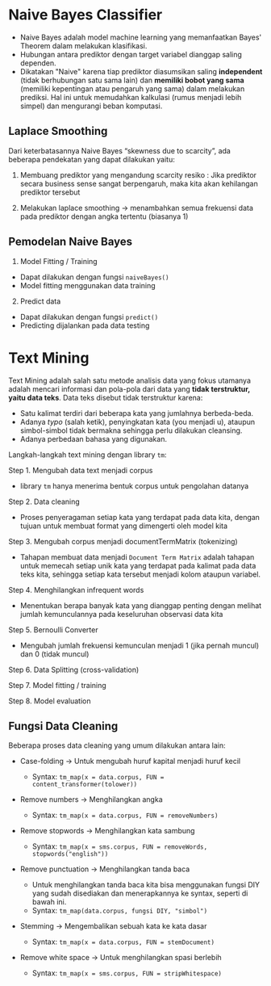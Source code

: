 
# Naive Bayes Classifier

- Naive Bayes adalah model machine learning yang memanfaatkan Bayes' Theorem dalam melakukan klasifikasi.
- Hubungan antara prediktor dengan target variabel dianggap saling dependen.
- Dikatakan "Naive" karena tiap prediktor diasumsikan saling **independent** (tidak berhubungan satu sama lain) dan **memiliki bobot yang sama** (memiliki kepentingan atau pengaruh yang sama) dalam melakukan prediksi. Hal ini untuk memudahkan kalkulasi (rumus menjadi lebih simpel) dan mengurangi beban komputasi.

## Laplace Smoothing
Dari keterbatasannya Naive Bayes “skewness due to scarcity”, ada beberapa pendekatan yang dapat dilakukan yaitu:

1. Membuang prediktor yang mengandung scarcity
resiko : Jika prediktor secara business sense sangat berpengaruh, maka kita akan kehilangan prediktor tersebut

2. Melakukan laplace smoothing -> menambahkan semua frekuensi data pada prediktor dengan angka tertentu (biasanya 1)

## Pemodelan Naive Bayes

1. Model Fitting / Training
- Dapat dilakukan dengan fungsi `naiveBayes()`
- Model fitting menggunakan data training

2. Predict data
- Dapat dilakukan dengan fungsi `predict()`
- Predicting dijalankan pada data testing

# Text Mining

Text Mining adalah salah satu metode analisis data yang fokus utamanya adalah mencari informasi dan pola-pola dari data yang **tidak terstruktur, yaitu data teks**. Data teks disebut tidak terstruktur karena:

- Satu kalimat terdiri dari beberapa kata yang jumlahnya berbeda-beda.
- Adanya *typo* (salah ketik), penyingkatan kata (you menjadi u), ataupun simbol-simbol tidak bermakna sehingga perlu dilakukan cleansing.
- Adanya perbedaan bahasa yang digunakan.

Langkah-langkah text mining dengan library `tm`: 

Step 1. Mengubah data text menjadi corpus 
  * library `tm` hanya menerima bentuk corpus untuk pengolahan datanya

Step 2. Data cleaning 
  * Proses penyeragaman setiap kata yang terdapat pada data kita, dengan tujuan untuk membuat format yang dimengerti oleh model kita

Step 3. Mengubah corpus menjadi documentTermMatrix (tokenizing)
  * Tahapan membuat data menjadi `Document Term Matrix` adalah tahapan untuk memecah setiap unik kata yang terdapat pada kalimat pada data teks kita, sehingga setiap kata tersebut menjadi kolom ataupun variabel.
  
Step 4. Menghilangkan infrequent words
  * Menentukan berapa banyak kata yang dianggap penting dengan melihat jumlah kemunculannya pada keseluruhan observasi data kita

Step 5. Bernoulli Converter
  * Mengubah jumlah frekuensi kemunculan menjadi 1 (jika pernah muncul) dan 0 (tidak muncul)

Step 6. Data Splitting (cross-validation)

Step 7. Model fitting / training

Step 8. Model evaluation

## Fungsi Data Cleaning

Beberapa proses data cleaning yang umum dilakukan antara lain:

- Case-folding -> Untuk mengubah huruf kapital menjadi huruf kecil
  * Syntax: `tm_map(x = data.corpus, FUN = content_transformer(tolower))`

- Remove numbers -> Menghilangkan angka
  * Syntax: `tm_map(x = data.corpus, FUN = removeNumbers)`

- Remove stopwords -> Menghilangkan kata sambung
  * Syntax: `tm_map(x = sms.corpus, FUN = removeWords, stopwords("english"))`

- Remove punctuation -> Menghilangkan tanda baca
  * Untuk menghilangkan tanda baca kita bisa menggunakan fungsi DIY yang sudah disediakan dan menerapkannya ke syntax, seperti di bawah ini.
  * Syntax: `tm_map(data.corpus, fungsi DIY, "simbol")`

- Stemming -> Mengembalikan sebuah kata ke kata dasar
  * Syntax: `tm_map(x = data.corpus, FUN = stemDocument)`

- Remove white space -> Untuk menghilangkan spasi berlebih
  * Syntax: `tm_map(x = sms.corpus, FUN = stripWhitespace)`






















